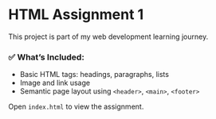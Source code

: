 # HTML Assignment 1

This project is part of my web development learning journey.

### ✅ What’s Included:
- Basic HTML tags: headings, paragraphs, lists
- Image and link usage
- Semantic page layout using `<header>`, `<main>`, `<footer>`

Open `index.html` to view the assignment.
